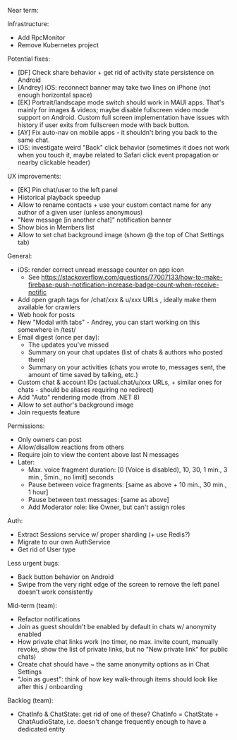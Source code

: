 Near term:

Infrastructure:
- Add RpcMonitor
- Remove Kubernetes project

Potential fixes:
- [DF] Check share behavior + get rid of activity state persistence on Android
- [Andrey] iOS: reconnect banner may take two lines on iPhone (not enough horizontal space)
- [EK] Portrait/landscape mode switch should work in MAUI apps. That's mainly for images & videos; maybe disable fullscreen video mode support on Android. Custom full screen implementation have issues with history if user exits from fullscreen mode with back button.
- [AY] Fix auto-nav on mobile apps - it shouldn't bring you back to the same chat.
- iOS: investigate weird "Back" click behavior (sometimes it does not work when you touch it, maybe related to Safari click event propagation or nearby clickable header)

UX improvements:
- [EK] Pin chat/user to the left panel
- Historical playback speedup
- Allow to rename contacts + use your custom contact name for any author of a given user (unless anonymous)
- "New message [in another chat]" notification banner
- Show bios in Members list
- Allow to set chat background image (shown @ the top of Chat Settings tab)

General:
- iOS: render correct unread message counter on app icon
  - See https://stackoverflow.com/questions/77007133/how-to-make-firebase-push-notification-increase-badge-count-when-receive-notific
- Add open graph tags for /chat/xxx & u/xxx URLs , ideally make them available for crawlers
- Web hook for posts
- New "Modal with tabs" - Andrey, you can start working on this somewhere in /test/
- Email digest (once per day):
  - The updates you've missed
  - Summary on your chat updates (list of chats & authors who posted there)
  - Summary on your activities (chats you wrote to, messages sent, the amount of time saved by talking, etc.)
- Custom chat & account IDs (actual.chat/u/xxx URLs, + similar ones for chats - should be aliases requiring no redirect)
- Add "Auto" rendering mode (from .NET 8)
- Allow to set author's background image
- Join requests feature

Permissions:
- Only owners can post
- Allow/disallow reactions from others
- Require join to view the content above last N messages
- Later:
  - Max. voice fragment duration: [0 (Voice is disabled), 10, 30, 1 min., 3 min., 5min., no limit] seconds
  - Pause between voice fragments: [same as above + 10 min., 30 min., 1 hour]
  - Pause between text messages: [same as above]
  - Add Moderator role: like Owner, but can't assign roles

Auth:
- Extract Sessions service w/ proper sharding (+ use Redis?) 
- Migrate to our own AuthService
- Get rid of User type

Less urgent bugs:
- Back button behavior on Android
- Swipe from the very right edge of the screen to remove the left panel doesn't work consistently

Mid-term (team):
- Refactor notifications
- Join as guest shouldn't be enabled by default in chats w/ anonymity enabled
- How private chat links work (no timer, no max. invite count, manually revoke, show the list of private links, but no "New private link" for public chats)
- Create chat should have ~ the same anonymity options as in Chat Settings
- "Join as guest": think of how key walk-through items should look like after this / onboarding

Backlog (team):
- ChatInfo & ChatState: get rid of one of these? ChatInfo = ChatState + ChatAudioState, i.e. doesn't change frequently enough to have a dedicated entity
